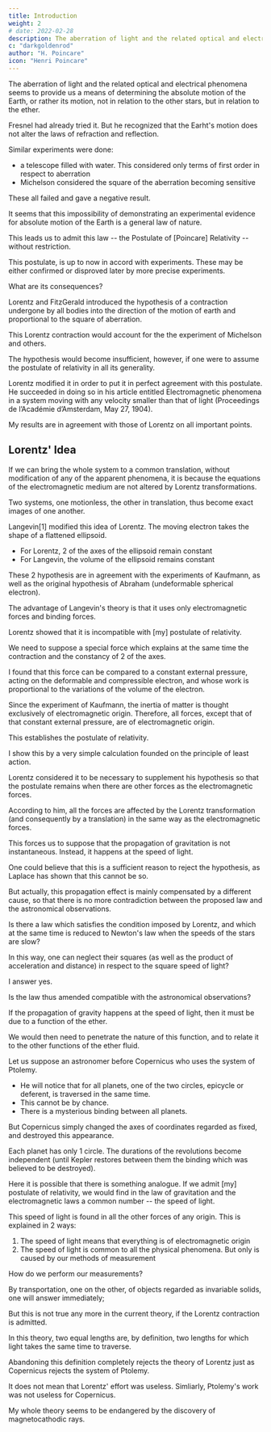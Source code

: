 ```yaml
---
title: Introduction
weight: 2
# date: 2022-02-28
description: The aberration of light and the related optical and electrical phenomena seems to provide us a means of determining the absolute motion of the Earth
c: "darkgoldenrod"
author: "H. Poincare"
icon: "Henri Poincare"
---
```




The aberration of light and the related optical and electrical phenomena seems to provide us a means of determining the absolute motion of the Earth, or rather its motion, not in relation to the other stars, but in relation to the ether. 

Fresnel had already tried it. But he recognized that the Earht's motion does not alter the laws of refraction and reflection.

Similar experiments were done:
- a telescope filled with water. This considered only terms of first order in respect to aberration
- Michelson considered the square of the aberration becoming sensitive

These all failed and gave a negative result. 

It seems that this impossibility of demonstrating an experimental evidence for absolute motion of the Earth is a general law of nature.

This leads us to admit this law -- the Postulate of [Poincare] Relativity -- without restriction. 

This postulate, is up to now in accord with experiments. These may be either confirmed or disproved later by more precise
experiments.

What are its consequences?

Lorentz and FitzGerald introduced the hypothesis of a contraction undergone by all bodies into the direction of the motion of earth and proportional to the square of aberration.

This Lorentz contraction would account for the the experiment of Michelson and others. 

The hypothesis would become insufficient, however, if one were to assume the postulate of relativity in all its generality.

Lorentz modified it in order to put it in perfect agreement with this postulate. He succeeded in doing so in his article entitled Electromagnetic phenomena in a system moving with any velocity smaller than that of light (Proceedings de l’Académie
d’Amsterdam, May 27, 1904).

My results are in agreement with those of Lorentz on all important points.

<!--  I was only led to modify and
supplement them in some points of detail; one will further see the differences which are of
secondary importance. -->

## Lorentz' Idea

If we can bring the whole system to a common translation, without modification of any of the apparent phenomena, it is because the equations of the electromagnetic medium are not altered by Lorentz transformations.

Two systems, one motionless, the other in translation, thus become exact images of one another.

Langevin[1] modified this idea of Lorentz. The moving electron takes the shape of a flattened ellipsoid.

- For Lorentz, 2 of the axes of the ellipsoid remain constant
- For Langevin, the volume of the ellipsoid remains constant 

These 2 hypothesis are in agreement with the experiments of Kaufmann, as well as the original hypothesis of Abraham (undeformable spherical electron).

The advantage of Langevin's theory is that it uses only electromagnetic forces and binding forces.

Lorentz showed that it is incompatible with [my] postulate of relativity.

<!-- This is what  had shown, this
is what I find again in another way by relying upon the principles of group theory.
It is thus necessary to return from here to the theory of Lorentz; but if one wants to preserve it
and avoid intolerable contradictions, it is necessary to -->

We need to suppose a special force which explains at the same time the contraction and the constancy of 2 of the axes. 

I found that this force can be compared to a constant external pressure, acting on the deformable and compressible electron, and whose work is proportional to the variations of the volume of the electron.

Since the experiment of Kaufmann, the inertia of matter is thought exclusively of electromagnetic origin. Therefore, all forces, except that of that constant external pressure, are of electromagnetic origin.

This establishes the postulate of relativity.

I show this by a very simple calculation founded on the principle of least action.

Lorentz considered it to be necessary to supplement his hypothesis so that the postulate remains when there are other forces as the electromagnetic forces. 

According to him, all the forces are affected by the Lorentz transformation (and consequently by a translation) in the same way as the electromagnetic forces.

<!-- It was important to examine this assumption more closely and in particular to seek which
modifications it would oblige us to bring to the laws of gravitation. -->

This forces us to suppose that the propagation of gravitation is not instantaneous. Instead, it happens at the speed of light.

One could believe that this is a sufficient
reason to reject the hypothesis, as Laplace has shown that this cannot be so. 

But actually, this propagation effect is mainly compensated by a different cause, so that there is no more contradiction between the proposed law and the astronomical observations.

Is there a law which satisfies the condition imposed by Lorentz, and which at the same time is reduced to Newton's law when the speeds of the stars are slow? 

In this way, one can neglect their squares (as well as the product of acceleration and distance) in respect to the square speed of light?

I answer yes. 

Is the law thus amended compatible with the astronomical observations?

<!-- At first sight it seems that it is the case, but this question can be decided only by a thorough
discussion. -->

<!-- But even accepting that the discussion turns to the advantage of a new hypothesis, what should
we conclude?  -->

If the propagation of gravity happens at the speed of light, then it must be due to a function of the ether.

We would then need to penetrate the nature of this function, and to relate it to the other functions of the ether fluid.

<!-- We cannot be satisfied with simply juxtaposed formulas which would agree only by a lucky stroke; it is necessary that these formulas are so to speak able to be penetrated mutually. Our mind will not be satisfied before it believes to see the reason of this agreement, at the point where it has the illusion that it could have predicted it.
But the question can still be seen form another point of view, which could be better understood
by analogy.  -->

Let us suppose an astronomer before Copernicus who uses the system of Ptolemy.
- He will notice that for all planets, one of the two circles, epicycle or deferent, is traversed in the same time. 
- This cannot be by chance.
- There is a mysterious binding between all planets.

But Copernicus simply changed the axes of coordinates regarded as fixed, and destroyed this appearance.

Each planet has only 1 circle. The durations of the revolutions become independent (until Kepler restores between them the binding which was believed to be destroyed).

Here it is possible that there is something analogue. If we admit [my] postulate of relativity, we would find in the law of gravitation and the electromagnetic laws a common number -- the speed of light.

This speed of light is found in all the other forces of any origin. This is explained in 2 ways:

<!-- , which
could be explained only in two manners: -->

1. The speed of light means that everything is of electromagnetic origin
2. The speed of light is common to all the physical phenomena. But only is caused by our methods of measurement

How do we perform our measurements? 

By transportation, one on the other, of objects regarded as invariable solids, one will answer immediately; 

But this is not true any more in the current theory, if the Lorentz contraction is admitted. 

In this theory, two equal lengths are, by definition, two lengths for which light takes the same time to traverse.

Abandoning this definition completely rejects the theory of Lorentz just as Copernicus rejects the system of Ptolemy. 

It does not mean that Lorentz' effort was useless. Simliarly, Ptolemy's work was not useless for Copernicus. 

<!-- Also I did not hesitate to publish these few partial results, although in this moment even  -->

My whole theory seems to be endangered by the discovery of magnetocathodic rays.
